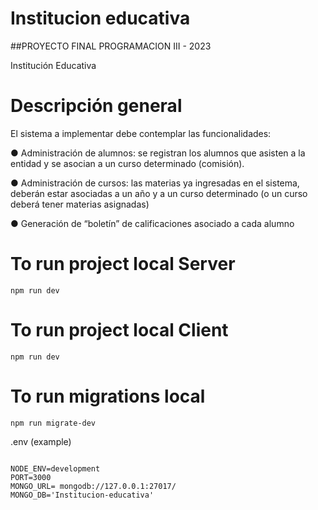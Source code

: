# Institucion educativa
##PROYECTO FINAL PROGRAMACION III -  2023

Institución Educativa

# Descripción general

El sistema a implementar debe contemplar las funcionalidades:

● Administración de alumnos: se registran los alumnos que asisten a la entidad y se asocian a un curso determinado (comisión).

● Administración de cursos: las materias ya ingresadas en el sistema, deberán estar asociadas a un año y a un curso determinado (o un curso deberá tener materias asignadas)

● Generación de “boletín” de calificaciones asociado a cada alumno


# To run project local Server

```
npm run dev
```

# To run project local Client

```
npm run dev
```


# To run migrations local

```
npm run migrate-dev
```

.env (example)

```

NODE_ENV=development
PORT=3000
MONGO_URL= mongodb://127.0.0.1:27017/
MONGO_DB='Institucion-educativa'


```

